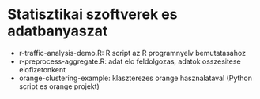 # Statisztikai szoftverek es adatbanyaszat

* r-traffic-analysis-demo.R: R script az R programnyelv bemutatasahoz
* r-preprocess-aggregate.R: adat elo feldolgozas, adatok osszesitese elofizetonkent
* orange-clustering-example: klaszterezes orange hasznalataval (Python script es orange projekt)